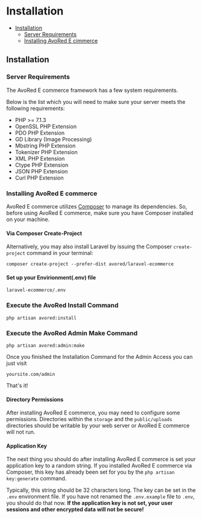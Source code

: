 # Installation

- [Installation](#installation)
    - [Server Requirements](#server-requirements)
    - [Installing AvoRed E cimmerce](#installing-avored-ecommerce)

<a name="installation"></a>
## Installation
> 
<a name="server-requirements"></a>
### Server Requirements

The AvoRed E commerce framework has a few system requirements.

Below is the list which you will need to make sure your server meets the following requirements:


* PHP >= 7.1.3
* OpenSSL PHP Extension
* PDO PHP Extension
* GD Library (Image Processing)
* Mbstring PHP Extension
* Tokenizer PHP Extension
* XML PHP Extension
* Ctype PHP Extension
* JSON PHP Extension
* Curl PHP Extension


<a name="installing-avored-ecommerce"></a>
### Installing AvoRed E commerce

AvoRed E commerce utilizes [Composer](https://getcomposer.org) to manage its dependencies. So, before using AvoRed E commerce, make sure you have Composer installed on your machine.

#### Via Composer Create-Project

Alternatively, you may also install Laravel by issuing the Composer `create-project` command in your terminal:

    composer create-project --prefer-dist avored/laravel-ecommerce

#### Set up your Envirionment(.env) file

    laravel-ecommerce/.env 
    
### Execute the AvoRed Install Command
    
    php artisan avored:install

### Execute the AvoRed Admin Make Command
    
    php artisan avored:admin:make
    
Once you finished the Installation Command for the Admin Access you can just visit

    yoursite.com/admin
    
That's it!

#### Directory Permissions

After installing AvoRed E commerce, you may need to configure some permissions. Directories within the `storage` and the `public/uploads` directories should be writable by your web server or AvoRed E commerce will not run. 

#### Application Key

The next thing you should do after installing AvoRed E commerce is set your application key to a random string. If you installed AvoRed E commerce via Composer, this key has already been set for you by the `php artisan key:generate` command.

Typically, this string should be 32 characters long. The key can be set in the `.env` environment file. If you have not renamed the `.env.example` file to `.env`, you should do that now. **If the application key is not set, your user sessions and other encrypted data will not be secure!**

